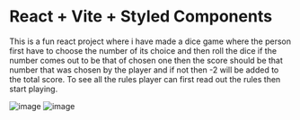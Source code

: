 # React + Vite + Styled Components
 This is a fun react project where i have made a dice game where the person first have to choose the number of its choice and then roll the dice if the number comes out to be that of chosen one then the score should be that number that was chosen by the player and if not then -2 will be added to the total score.
 To see all the rules player can first read out the rules then start playing.

![image](https://github.com/sakettt07/DiceGame-ReactJs/assets/127855345/f5ea0198-5f75-4b1c-b2dc-8dd65fab35e1)
![image](https://github.com/sakettt07/DiceGame-ReactJs/assets/127855345/3ad0c501-c039-4458-94f1-0942a2f48cd1)

